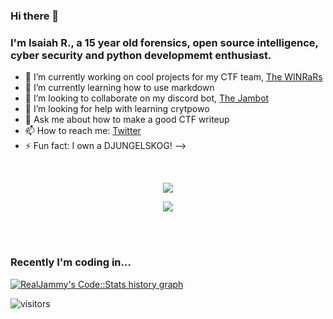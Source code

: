 ### Hi there 👋

### I'm Isaiah R., a 15 year old forensics, open source intelligence, cyber security and python developmemt enthusiast.

- 🔭 I’m currently working on cool projects for my CTF team, [The WINRaRs](https://ctftime.org/team/113086)
- 🌱 I’m currently learning how to use markdown
- 👯 I’m looking to collaborate on my discord bot, [The Jambot](https://github.com/RealJammy/The-Jambot)
- 🤔 I’m looking for help with learning crytpowo
- 💬 Ask me about how to make a good CTF writeup
- 📫 How to reach me: [Twitter](https://twitter.com/CaptureTheJam)
- ⚡ Fun fact: I own a DJUNGELSKOG!
-->

<div>
  <br />
  <p align="center" color=#c36587 background-color=#332e39>
    <img align="center" src="https://github-readme-stats.vercel.app/api/top-langs/?username=RealJammy&layout=compact&count_private=true&show_icons=true&theme=dracula" />
  </p>
  <p align="center" color=#c36587 background-color=#332e39">
    <img align="center" src="https://github-readme-stats.vercel.app/api?username=RealJammy&show_icons=true&hide_border=true&count_private=true&show_icons=true&theme=dracula" />
  </p>
</div>

<br />
<br />

### Recently I'm coding in...

<a href="https://codestats.net/users/RealJammy">
  <img src='https://codestats-readme.wegfan.cn/history-graph/RealJammy?width=850&height=300&timezone=00:00&history_days=21&max_languages=9&language_colors=["3e4053","f15854","5da5da","faa43a","60bd68","f17cb0","b2912f","decf3f","b276b2","808080"]' alt="RealJammy's Code::Stats history graph" />
</a>

 ![visitors](https://visitor-badge.laobi.icu/badge?page_id=RealJammy.RealJammy)
